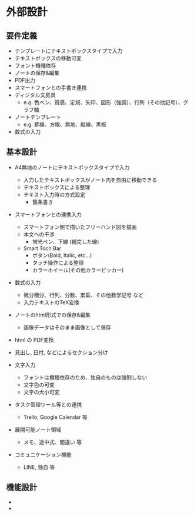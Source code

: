 # 外部設計
## 要件定義
- テンプレートにテキストボックスタイプで入力
- テキストボックスの移動可変
- フォント機種依存
- ノートの保存&編集
- PDF出力
- スマートフォンとの手書き連携
- ディジタル文房具
  - e.g. 色ペン、質感、定規、矢印、図形（強調）、行列（その他記号）、グラフ軸
- ノートテンプレート
  - e.g. 罫線、方眼、無地、縦線、黒板
- 数式の入力

## 基本設計
- A4無地のノートにテキストボックスタイプで入力
  - 入力したテキストボックスがノート内を自由に移動できる
  - テキストボックスによる整理
  - テキスト入力時の方式設定
    - 箇条書き

- スマートフォンとの連携入力
  - スマートフォン側で描いたフリーハンド図を描画
  - 本文への干渉
    - 蛍光ペン、下線 (補完した線)
  - Smart Toch Bar
    - ボタン(Bold, Italic, etc...)
    - タッチ操作による整理
    - カラーホイール(その他カラーピッカー)
    
- 数式の入力
  - 微分積分、行列、分数、累乗、その他数学記号 など
  - 入力テキストのTeX変換

- ノートのhtml形式での保存&編集
  - 画像データはそのまま画像として保存

- html の PDF変換

- 見出し, 日付, などによるセクション分け

- 文字入力
  - フォントは機種依存のため、独自のものは強制しない
  - 文字色の可変
  - 文字の大小可変

- タスク管理ツール等との連携
  - Trello, Google Calendar 等

- 展開可能ノート領域
  - メモ、途中式、間違い 等

- コミュニケーション機能
  - LINE, 独自 等

## 機能設計
- 
- 